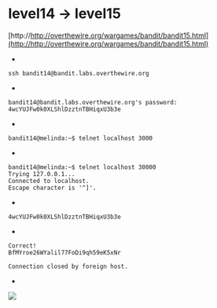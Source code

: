 # level14 -> level15


[http://http://overthewire.org/wargames/bandit/bandit15.html](http://http://overthewire.org/wargames/bandit/bandit15.html)

-

    ssh bandit14@bandit.labs.overthewire.org

-

    bandit14@bandit.labs.overthewire.org's password: 4wcYUJFw0k0XLShlDzztnTBHiqxU3b3e

-
    
    bandit14@melinda:~$ telnet localhost 3000
    
-

    bandit14@melinda:~$ telnet localhost 30000
    Trying 127.0.0.1...
    Connected to localhost.
    Escape character is '^]'.

-

    4wcYUJFw0k0XLShlDzztnTBHiqxU3b3e

-

    Correct!
    BfMYroe26WYalil77FoDi9qh59eK5xNr
    
    Connection closed by foreign host.

-


![](http://i.imgur.com/gL7S8nN.png)
